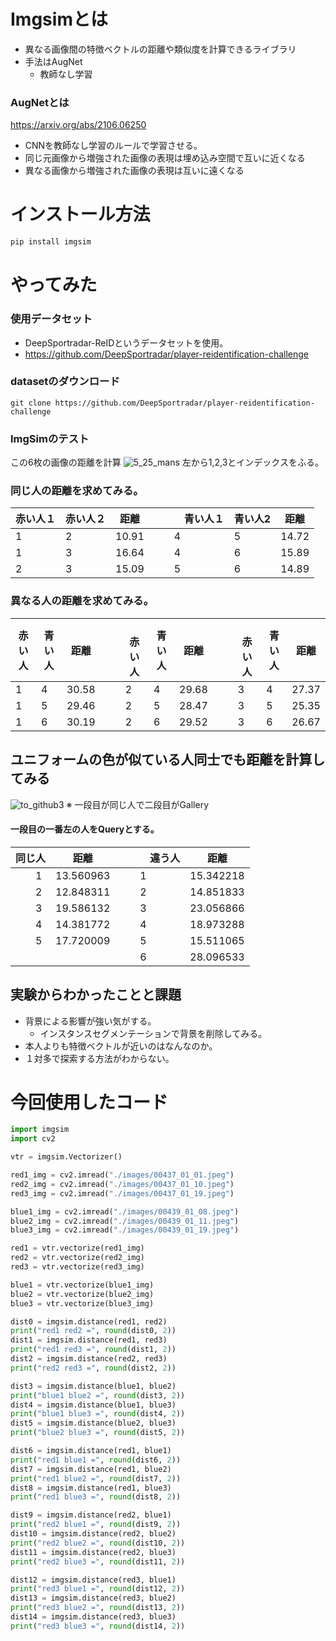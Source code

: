 # Imgsimとは
- 異なる画像間の特徴ベクトルの距離や類似度を計算できるライブラリ
- 手法はAugNet
  - 教師なし学習
### AugNetとは
https://arxiv.org/abs/2106.06250
- CNNを教師なし学習のルールで学習させる。
- 同じ元画像から増強された画像の表現は埋め込み空間で互いに近くなる
- 異なる画像から増強された画像の表現は互いに遠くなる
# インストール方法
```python
pip install imgsim
```
# やってみた

### 使用データセット
- DeepSportradar-ReIDというデータセットを使用。
- https://github.com/DeepSportradar/player-reidentification-challenge

### datasetのダウンロード
```zash
git clone https://github.com/DeepSportradar/player-reidentification-challenge
```

### ImgSimのテスト
この6枚の画像の距離を計算
![5_25_mans](https://github.com/e204208iy/TIL/assets/72591871/1841a259-22bb-404c-8948-a82ffdd2e80c)
左から1,2,3とインデックスをふる。
### 同じ人の距離を求めてみる。
| 赤い人１ | 赤い人２ | 距離 |　|　青い人１ | 青い人2 | 距離 |
| -- | -- | -- | -- | -- | -- | -- |
| 1 | 2 | 10.91 | | 4 | 5 | 14.72 |
| 1 | 3 | 16.64 | | 4 | 6 | 15.89 |
| 2 | 3 | 15.09 | | 5 | 6 | 14.89 |

### 異なる人の距離を求めてみる。
| 赤い人 | 青い人 | 距離 |　|　赤い人 | 青い人 | 距離 |　|　赤い人 | 青い人 | 距離 |
| -- | -- | -- | -- | -- | -- | -- | -- | -- | -- | -- |
| 1 | 4 | 30.58 | | 2 | 4 | 29.68 | | 3 | 4 | 27.37 |
| 1 | 5 | 29.46 | | 2 | 5 | 28.47 | | 3 | 5 | 25.35 |
| 1 | 6 | 30.19 | | 2 | 6 | 29.52 | | 3 | 6 | 26.67 |

## ユニフォームの色が似ている人同士でも距離を計算してみる
![to_github3](https://github.com/e204208iy/TIL/assets/72591871/be28070a-1247-4f98-81ac-2a4429553a1d)
※ 一段目が同じ人で二段目がGallery

#### 一段目の一番左の人をQueryとする。
| 同じ人 | 距離 |　|　違う人 | 距離 |
| -- | -- | -- | -- | -- |
| 　　1 | 13.560963 | | 1 | 15.342218 |
| 　　2 | 12.848311 | | 2 | 14.851833 |
| 　　3 | 19.586132 | | 3 | 23.056866 |
| 　　4 | 14.381772 | | 4 | 18.973288 |
| 　　5 | 17.720009 | | 5 | 15.511065 |
| 　　 |  | | 6 | 28.096533 |

## 実験からわかったことと課題
- 背景による影響が強い気がする。
  - インスタンスセグメンテーションで背景を削除してみる。
- 本人よりも特徴ベクトルが近いのはなんなのか。
- １対多で探索する方法がわからない。
# 今回使用したコード
```python
import imgsim
import cv2

vtr = imgsim.Vectorizer()

red1_img = cv2.imread("./images/00437_01_01.jpeg")
red2_img = cv2.imread("./images/00437_01_10.jpeg")
red3_img = cv2.imread("./images/00437_01_19.jpeg")

blue1_img = cv2.imread("./images/00439_01_08.jpeg")
blue2_img = cv2.imread("./images/00439_01_11.jpeg")
blue3_img = cv2.imread("./images/00439_01_19.jpeg")

red1 = vtr.vectorize(red1_img)
red2 = vtr.vectorize(red2_img)
red3 = vtr.vectorize(red3_img)

blue1 = vtr.vectorize(blue1_img)
blue2 = vtr.vectorize(blue2_img)
blue3 = vtr.vectorize(blue3_img)

dist0 = imgsim.distance(red1, red2)
print("red1 red2 =", round(dist0, 2))
dist1 = imgsim.distance(red1, red3)
print("red1 red3 =", round(dist1, 2))
dist2 = imgsim.distance(red2, red3)
print("red2 red3 =", round(dist2, 2))

dist3 = imgsim.distance(blue1, blue2)
print("blue1 blue2 =", round(dist3, 2))
dist4 = imgsim.distance(blue1, blue3)
print("blue1 blue3 =", round(dist4, 2))
dist5 = imgsim.distance(blue2, blue3)
print("blue2 blue3 =", round(dist5, 2))

dist6 = imgsim.distance(red1, blue1)
print("red1 blue1 =", round(dist6, 2))
dist7 = imgsim.distance(red1, blue2)
print("red1 blue2 =", round(dist7, 2))
dist8 = imgsim.distance(red1, blue3)
print("red1 blue3 =", round(dist8, 2))

dist9 = imgsim.distance(red2, blue1)
print("red2 blue1 =", round(dist9, 2))
dist10 = imgsim.distance(red2, blue2)
print("red2 blue2 =", round(dist10, 2))
dist11 = imgsim.distance(red2, blue3)
print("red2 blue3 =", round(dist11, 2))

dist12 = imgsim.distance(red3, blue1)
print("red3 blue1 =", round(dist12, 2))
dist13 = imgsim.distance(red3, blue2)
print("red3 blue2 =", round(dist13, 2))
dist14 = imgsim.distance(red3, blue3)
print("red3 blue3 =", round(dist14, 2))

```
